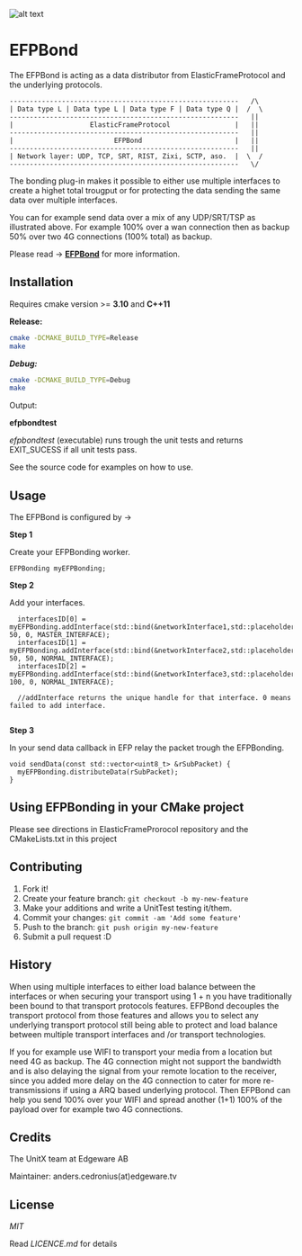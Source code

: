 ![alt text](https://bitbucket.org/unitxtra/efpbond/raw/9e7b4f0d8a79343bcabf6781eb1af001e83ce786/efpbondingblack.png)

# EFPBond

The EFPBond is acting as a data distributor from ElasticFrameProtocol and the underlying protocols.

```
---------------------------------------------------------   /\
| Data type L | Data type L | Data type F | Data type Q |  /  \
---------------------------------------------------------   ||
|                   ElasticFrameProtocol                |   ||
---------------------------------------------------------   ||
|                         EFPBond                       |   ||
---------------------------------------------------------   ||
| Network layer: UDP, TCP, SRT, RIST, Zixi, SCTP, aso.  |  \  /
---------------------------------------------------------   \/

```

The bonding plug-in makes it possible to either use multiple interfaces to create a highet total trougput or for protecting the data sending the same data over multiple interfaces.

You can for example send data over a mix of any UDP/SRT/TSP as illustrated above. For example 100% over a wan connection then as backup 50% over two 4G connections (100% total) as backup.

Please read -> [**EFPBond**](https://edgeware-my.sharepoint.com/:p:/g/personal/anders_cedronius_edgeware_tv/ERnSit7j6udBsZOqkQcMLrQBpKmnfdApG3lehRk4zE-qgQ?e=qXzjfX) for more information.


## Installation

Requires cmake version >= **3.10** and **C++11**

**Release:**

```sh
cmake -DCMAKE_BUILD_TYPE=Release
make
```

***Debug:***

```sh
cmake -DCMAKE_BUILD_TYPE=Debug
make
```

Output: 
 
**efpbondtest**

*efpbondtest* (executable) runs trough the unit tests and returns EXIT_SUCESS if all unit tests pass.

See the source code for examples on how to use.


## Usage

The EFPBond is configured by ->

**Step 1**

Create your EFPBonding worker.

```
EFPBonding myEFPBonding;
```

**Step 2**

Add your interfaces.

```
  interfacesID[0] = myEFPBonding.addInterface(std::bind(&networkInterface1,std::placeholders::_1), 50, 0, MASTER_INTERFACE);
  interfacesID[1] = myEFPBonding.addInterface(std::bind(&networkInterface2,std::placeholders::_1), 50, 50, NORMAL_INTERFACE);
  interfacesID[2] = myEFPBonding.addInterface(std::bind(&networkInterface3,std::placeholders::_1), 100, 0, NORMAL_INTERFACE);
  
  //addInterface returns the unique handle for that interface. 0 means failed to add interface.
  
```

**Step 3**

In your send data callback in EFP relay the packet trough the EFPBonding.

```
void sendData(const std::vector<uint8_t> &rSubPacket) {
  myEFPBonding.distributeData(rSubPacket);
}
```

## Using EFPBonding in your CMake project

Please see directions in ElasticFrameProrocol repository and the CMakeLists.txt in this project


## Contributing

1. Fork it!
2. Create your feature branch: `git checkout -b my-new-feature`
3. Make your additions and write a UnitTest testing it/them.
4. Commit your changes: `git commit -am 'Add some feature'`
5. Push to the branch: `git push origin my-new-feature`
6. Submit a pull request :D

## History

When using multiple interfaces to either load balance between the interfaces or when securing your transport using 1 + n you have traditionally been bound to that transport protocols features.  EFPBond decouples the transport protocol from those features and allows you to select any underlying transport protocol still being able to protect and load balance between multiple transport interfaces and /or transport technologies. 

If you for example use WIFI to transport your media from a location but need 4G as backup. The 4G connection might not support the bandwidth and is also delaying the signal from your remote location to the receiver, since you added more delay on the 4G connection to cater for more re-transmissions if using a ARQ based underlying protocol. Then EFPBond can help you send 100% over your WIFI and spread another (1+1) 100% of the payload over for example two 4G connections. 


## Credits

The UnitX team at Edgeware AB

Maintainer: anders.cedronius(at)edgeware.tv



## License

*MIT*

Read *LICENCE.md* for details